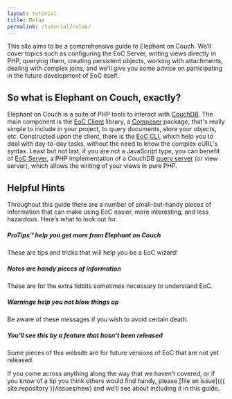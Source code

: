 ```yaml
---
layout: tutorial
title: Relax
permalink: /tutorial/relax/
---
```


This site aims to be a comprehensive guide to Elephant on Couch. We’ll cover topics such
as configuring the EoC Server, writing views directly in PHP, querying them, creating persistent objects,
working with attachments, dealing with complex joins, and we'll give you some advice on participating in the future
development of EoC itself.

## So what is Elephant on Couch, exactly?

Elephant on Couch is a suite of PHP tools to interact with [CouchDB](http://couchdb.apache.org/). The main component is 
the [EoC Client](http://daringfireball.net/projects/markdown/) library, a 
[Composer](https://getcomposer.org/) package, that's really simple to include in your project, to query documents, 
store your objects, etc. Constructed upon the client, there is the [EoC CLI](http://daringfireball.net/projects/markdown/), 
which help you to deal with day-to-day tasks, without the need to know the complex cURL's syntax.
Least but not last, if you are not a JavaScript type, you can benefit of [EoC Server](http://daringfireball.net/projects/markdown/), 
a PHP implementation of a CouchDB [query server](http://docs.couchdb.org/en/latest/config/query-servers.html) 
(or view server), which allows the writing of your views in pure PHP.

## Helpful Hints

Throughout this guide there are a number of small-but-handy pieces of
information that can make using EoC easier, more interesting, and less
hazardous. Here’s what to look out for.

<div class="note">
  <h5>ProTips™ help you get more from Elephant on Couch</h5>
  <p>These are tips and tricks that will help you be a EoC wizard!</p>
</div>

<div class="note info">
  <h5>Notes are handy pieces of information</h5>
  <p>These are for the extra tidbits sometimes necessary to understand EoC.</p>
</div>

<div class="note warning">
  <h5>Warnings help you not blow things up</h5>
  <p>Be aware of these messages if you wish to avoid certain death.</p>
</div>

<div class="note unreleased">
  <h5>You'll see this by a feature that hasn't been released</h5>
  <p>Some pieces of this website are for future versions of EoC that are not yet released.</p>
</div>

If you come across anything along the way that we haven’t covered, or if you
know of a tip you think others would find handy, please [file an
issue]({{ site.repository }}/issues/new) and we’ll see about
including it in this guide.
